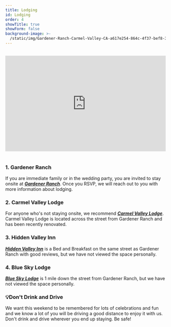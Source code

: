 ```yaml
---
title: Lodging
id: Lodging
order: 4
showTitle: true
showForm: false
background-image: >-
  /static/img/Gardener-Ranch-Carmel-Valley-CA-a617e254-864c-4f37-bef8-3db5a2f7838c-97450e389c42885476f1fbe9bc5bca5a.jpg
---
```

<br>
<div style="width: 100%; overflow: hidden; height: 300px;">
  <iframe 
    src="https://www.google.com/maps/d/embed?mid=14q8eMzZWvkXJdxF6iSPgz1wd3Rtvcvw4&hl=en&z=15"
     width="100%"
     height="600"
     frameborder="0"
     style="border:0; margin-top: -150px;">
  </iframe>
</div><br>

### 1. Gardener Ranch

If you are immediate family or in the wedding party, you are invited to stay onsite at ***[Gardener Ranch](https://www.gardenerranch.com/weddings-accommodations.htm)***.  Once you RSVP, we will reach out to you with more information about lodging.

### 2. Carmel Valley Lodge

For anyone who's not staying onsite, we recommend ***[Carmel Valley Lodge](https://www.valleylodge.com/?utm_source=google&utm_medium=GMB)***.  Carmel Valley Lodge is located across the street from Gardener Ranch and has been recently renovated.

### 3. Hidden Valley Inn

***[Hidden Valley Inn](https://visithiddenvalleyinn.com/)*** is a Bed and Breakfast on the same street as Gardener Ranch with good reviews, but we have not viewed the space personally.

### 4. Blue Sky Lodge

***[Blue Sky Lodge](https://blueskylodge.com/)*** is 1 mile down the street from Gardener Ranch, but we have not viewed the space personally.

### 💡Don't Drink and Drive

We want this weekend to be remembered for lots of celebrations and fun and we know a lot of you will be driving a good distance to enjoy it with us.  Don't drink and drive wherever you end up staying.  Be safe!
